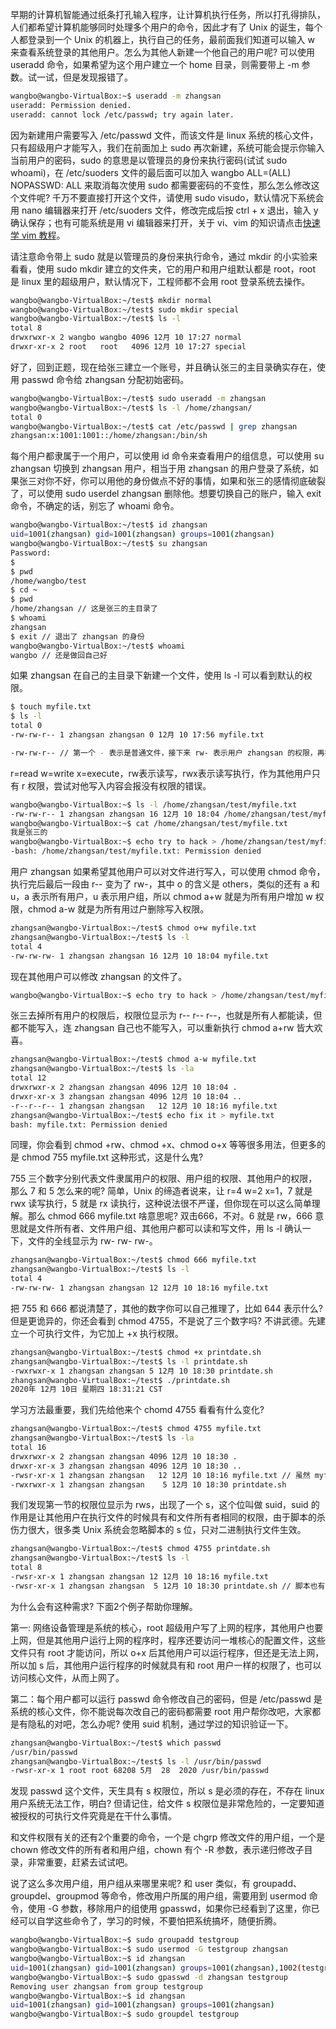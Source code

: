早期的计算机智能通过纸条打孔输入程序，让计算机执行任务，所以打孔得排队，人们都希望计算机能够同时处理多个用户的命令，因此才有了 Unix 的诞生，每个人都登录到一个 Unix 的机器上，执行自己的任务，最前面我们知道可以输入 w 来查看系统登录的其他用户。怎么为其他人新建一个他自己的用户呢? 可以使用 useradd 命令，如果希望为这个用户建立一个 home 目录，则需要带上 -m 参数。试一试，但是发现报错了。

```bash
wangbo@wangbo-VirtualBox:~$ useradd -m zhangsan
useradd: Permission denied.
useradd: cannot lock /etc/passwd; try again later.
```

因为新建用户需要写入 /etc/passwd 文件，而该文件是 linux 系统的核心文件，只有超级用户才能写入，我们在前面加上 sudo 再次新建，系统可能会提示你输入当前用户的密码，sudo 的意思是以管理员的身份来执行密码(试试 sudo whoami)，在 /etc/suoders 文件的最后面可以加入 wangbo ALL=(ALL) NOPASSWD: ALL 来取消每次使用 sudo 都需要密码的不变性，那么怎么修改这个文件呢? 千万不要直接打开这个文件，请使用  sudo visudo，默认情况下系统会用 nano 编辑器来打开 /etc/suoders 文件，修改完成后按 ctrl + x 退出，输入 y 确认保存；也有可能系统是用 vi 编辑器来打开，关于 vi、vim 的知识请点击[快速学 vim 教程](http://www.develop-developer.com/topics/tbSWMYeRubuDotbvn)。

请注意命令带上 sudo 就是以管理员的身份来执行命令，通过 mkdir 的小实验来看看，使用 sudo mkdir 建立的文件夹，它的用户和用户组默认都是 root，root 是 linux 里的超级用户，默认情况下，工程师都不会用 root 登录系统去操作。

```bash
wangbo@wangbo-VirtualBox:~/test$ mkdir normal
wangbo@wangbo-VirtualBox:~/test$ sudo mkdir special
wangbo@wangbo-VirtualBox:~/test$ ls -l
total 8
drwxrwxr-x 2 wangbo wangbo 4096 12月 10 17:27 normal
drwxr-xr-x 2 root   root   4096 12月 10 17:27 special
```

好了，回到正题，现在给张三建立一个账号，并且确认张三的主目录确实存在，使用 passwd 命令给 zhangsan 分配初始密码。

```bash
wangbo@wangbo-VirtualBox:~/test$ sudo useradd -m zhangsan
wangbo@wangbo-VirtualBox:~/test$ ls -l /home/zhangsan/
total 0
wangbo@wangbo-VirtualBox:~/test$ cat /etc/passwd | grep zhangsan
zhangsan:x:1001:1001::/home/zhangsan:/bin/sh
```

每个用户都隶属于一个用户，可以使用 id 命令来查看用户的组信息，可以使用 su zhangsan 切换到 zhangsan 用户，相当于用 zhangsan 的用户登录了系统，如果张三对你不好，你可以用他的身份做点不好的事情，如果和张三的感情彻底破裂了，可以使用 sudo userdel zhangsan 删除他。想要切换自己的账户，输入 exit 命令，不确定的话，别忘了 whoami 命令。

```bash
wangbo@wangbo-VirtualBox:~/test$ id zhangsan
uid=1001(zhangsan) gid=1001(zhangsan) groups=1001(zhangsan) 
wangbo@wangbo-VirtualBox:~/test$ su zhangsan
Password:
$
$ pwd
/home/wangbo/test
$ cd ~
$ pwd
/home/zhangsan // 这是张三的主目录了
$ whoami
zhangsan
$ exit // 退出了 zhangsan 的身份
wangbo@wangbo-VirtualBox:~/test$ whoami
wangbo // 还是做回自己好
```

如果 zhangsan 在自己的主目录下新建一个文件，使用 ls -l 可以看到默认的权限。

```bash
$ touch myfile.txt
$ ls -l
total 0
-rw-rw-r-- 1 zhangsan zhangsan 0 12月 10 17:56 myfile.txt
```

```bash
-rw-rw-r-- // 第一个 - 表示是普通文件，接下来 rw- 表示用户 zhangsan 的权限，再接下来 rw- 表示用户组 zhangsan 其他用户成员的权限，最后 r-- 表示其他用户
```

r=read w=write x=execute，rw表示读写，rwx表示读写执行，作为其他用户只有 r 权限，尝试对他写入内容会报没有权限的错误。

```bash
wangbo@wangbo-VirtualBox:~$ ls -l /home/zhangsan/test/myfile.txt
-rw-rw-r-- 1 zhangsan zhangsan 16 12月 10 18:04 /home/zhangsan/test/myfile.txt
wangbo@wangbo-VirtualBox:~$ cat /home/zhangsan/test/myfile.txt
我是张三的
wangbo@wangbo-VirtualBox:~$ echo try to hack > /home/zhangsan/test/myfile.txt
-bash: /home/zhangsan/test/myfile.txt: Permission denied
```

用户 zhangsan 如果希望其他用户可以对文件进行写入，可以使用 chmod 命令，执行完后最后一段由 r-- 变为了 rw-，其中 o 的含义是 others，类似的还有 a 和 u，a 表示所有用户，u 表示用户组，所以 chmod a+w 就是为所有用户增加 w 权限，chmod a-w 就是为所有用过户删除写入权限。

```bash
zhangsan@wangbo-VirtualBox:~/test$ chmod o+w myfile.txt
zhangsan@wangbo-VirtualBox:~/test$ ls -l
total 4
-rw-rw-rw- 1 zhangsan zhangsan 16 12月 10 18:04 myfile.txt
```

现在其他用户可以修改 zhangsan 的文件了。

```bash
wangbo@wangbo-VirtualBox:~$ echo try to hack > /home/zhangsan/test/myfile.txt
```

张三去掉所有用户的权限后，权限位显示为 r-- r-- r--，也就是所有人都能读，但都不能写入，连 zhangsan 自己也不能写入，可以重新执行 chmod a+rw 皆大欢喜。

```bash
zhangsan@wangbo-VirtualBox:~/test$ chmod a-w myfile.txt
zhangsan@wangbo-VirtualBox:~/test$ ls -la
total 12
drwxrwxr-x 2 zhangsan zhangsan 4096 12月 10 18:04 .
drwxr-xr-x 3 zhangsan zhangsan 4096 12月 10 18:04 ..
-r--r--r-- 1 zhangsan zhangsan   12 12月 10 18:16 myfile.txt
zhangsan@wangbo-VirtualBox:~/test$ echo fix it > myfile.txt
bash: myfile.txt: Permission denied
```

同理，你会看到 chmod +rw、chmod +x、chmod o+x 等等很多用法，但更多的是 chmod 755 myfile.txt 这种形式，这是什么鬼? 

755 三个数字分别代表文件隶属用户的权限、用户组的权限、其他用户的权限，那么 7 和 5 怎么来的呢? 简单，Unix 的缔造者说来，让 r=4 w=2 x=1，7 就是 rwx 读写执行，5 就是 rx 读执行，这种说法很不严谨，但你现在可以这么简单理解。那么 chmod 666 myfile.txt 啥意思呢? 双击666，不对。6 就是 rw，666 意思就是文件所有者、文件用户组、其他用户都可以读和写文件，用 ls -l 确认一下，文件的全线显示为 rw- rw- rw-。

```bash
zhangsan@wangbo-VirtualBox:~/test$ chmod 666 myfile.txt
zhangsan@wangbo-VirtualBox:~/test$ ls -l
total 4
-rw-rw-rw- 1 zhangsan zhangsan 12 12月 10 18:16 myfile.txt
```

把 755 和 666 都说清楚了，其他的数字你可以自己推理了，比如 644 表示什么? 但是更诡异的，你还会看到 chmod 4755，不是说了三个数字吗? 不讲武德。先建立一个可执行文件，为它加上 +x 执行权限。

```bash
zhangsan@wangbo-VirtualBox:~/test$ chmod +x printdate.sh
zhangsan@wangbo-VirtualBox:~/test$ ls -l printdate.sh
-rwxrwxr-x 1 zhangsan zhangsan 5 12月 10 18:30 printdate.sh
zhangsan@wangbo-VirtualBox:~/test$ ./printdate.sh
2020年 12月 10日 星期四 18:31:21 CST
```

学习方法最重要，我们先给他来个 chomd 4755 看看有什么变化? 

```bash
zhangsan@wangbo-VirtualBox:~/test$ chmod 4755 myfile.txt
zhangsan@wangbo-VirtualBox:~/test$ ls -la
total 16
drwxrwxr-x 2 zhangsan zhangsan 4096 12月 10 18:30 .
drwxr-xr-x 3 zhangsan zhangsan 4096 12月 10 18:30 ..
-rwsr-xr-x 1 zhangsan zhangsan   12 12月 10 18:16 myfile.txt // 虽然 myfile.txt 不是可执行文件，也加上了 s 权限位
-rwxrwxr-x 1 zhangsan zhangsan    5 12月 10 18:30 printdate.sh
```

我们发现第一节的权限位显示为 rws，出现了一个 s，这个位叫做 suid，suid 的作用是让其他用户在执行文件的时候具有和文件所有者相同的权限，由于脚本的杀伤力很大，很多类 Unix 系统会忽略脚本的 s 位，只对二进制执行文件生效。

```bash
zhangsan@wangbo-VirtualBox:~/test$ chmod 4755 printdate.sh
zhangsan@wangbo-VirtualBox:~/test$ ls -l
total 8
-rwsr-xr-x 1 zhangsan zhangsan 12 12月 10 18:16 myfile.txt
-rwsr-xr-x 1 zhangsan zhangsan  5 12月 10 18:30 printdate.sh // 脚本也有 s 权限位了，别人在执行的时候相当于有 zhangsan 的访问权限
```

为什么会有这种需求? 下面2个例子帮助你理解。

第一: 网络设备管理是系统的核心，root 超级用户写了上网的程序，其他用户也要上网，但是其他用户运行上网的程序时，程序还要访问一堆核心的配置文件，这些文件只有 root 才能访问，所以 o+x 后其他用户可以运行程序，但还是无法上网，所以加 s 后，其他用户运行程序的时候就具有和 root 用户一样的权限了，也可以访问核心文件，从而上网了。

第二：每个用户都可以运行 passwd 命令修改自己的密码，但是 /etc/passwd 是系统的核心文件，你不能说每次改自己的密码都需要 root 用户帮你改吧，大家都是有隐私的对吧，怎么办呢? 使用 suid 机制，通过学过的知识验证一下。

```bash
zhangsan@wangbo-VirtualBox:~/test$ which passwd
/usr/bin/passwd
zhangsan@wangbo-VirtualBox:~/test$ ls -l /usr/bin/passwd
-rwsr-xr-x 1 root root 68208 5月  28  2020 /usr/bin/passwd
```

发现 passwd 这个文件，天生具有 s 权限位，所以 s 是必须的存在，不存在 linux 用户系统无法工作，明白? 但请记住，给文件 s 权限位是非常危险的，一定要知道被授权的可执行文件究竟是在干什么事情。

和文件权限有关的还有2个重要的命令，一个是 chgrp 修改文件的用户组，一个是 chown 修改文件的所有者和用户组，chown 有个 -R 参数，表示递归修改子目录，非常重要，赶紧去试试吧。

说了这么多次用户组，用户组从来哪里来呢? 和 user 类似，有 groupadd、groupdel、groupmod 等命令，修改用户所属的用户组，需要用到 usermod 命令，使用 -G 参数，移除用户的组使用 gpasswd，如果你已经看到了这里，你已经可以自学这些命令了，学习的时候，不要怕把系统搞坏，随便折腾。

```bash
wangbo@wangbo-VirtualBox:~$ sudo groupadd testgroup
wangbo@wangbo-VirtualBox:~$ sudo usermod -G testgroup zhangsan
wangbo@wangbo-VirtualBox:~$ id zhangsan
uid=1001(zhangsan) gid=1001(zhangsan) groups=1001(zhangsan),1002(testgroup)
wangbo@wangbo-VirtualBox:~$ sudo gpasswd -d zhangsan testgroup
Removing user zhangsan from group testgroup
wangbo@wangbo-VirtualBox:~$ id zhangsan
uid=1001(zhangsan) gid=1001(zhangsan) groups=1001(zhangsan)
wangbo@wangbo-VirtualBox:~$ sudo groupdel testgroup
```
